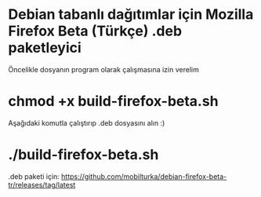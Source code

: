 # Debian tabanlı dağıtımlar için Mozilla Firefox Beta (Türkçe) .deb paketleyici

Öncelikle dosyanın program olarak çalışmasına izin verelim
# chmod +x build-firefox-beta.sh 

Aşağıdaki komutla çalıştırıp .deb dosyasını alın :)
# ./build-firefox-beta.sh

.deb paketi için:
https://github.com/mobilturka/debian-firefox-beta-tr/releases/tag/latest
